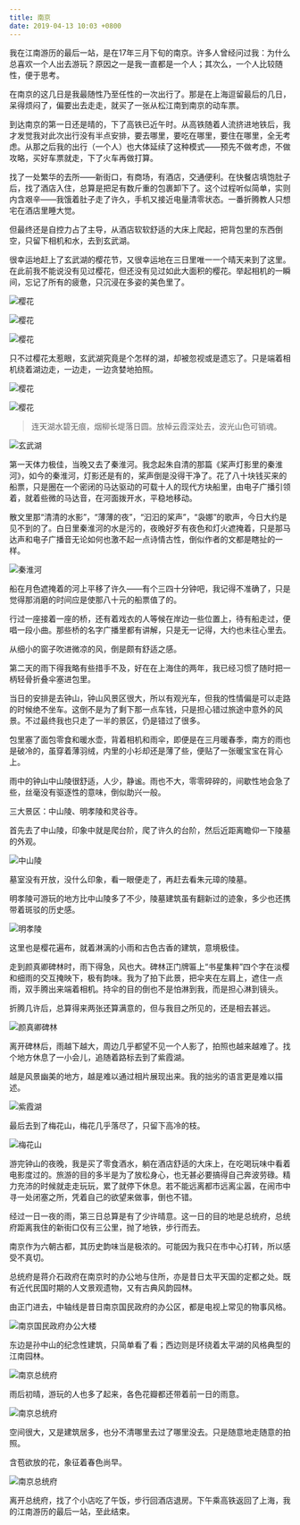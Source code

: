 ```yaml
---
title: 南京
date: 2019-04-13 10:03 +0800
---
```


我在江南游历的最后一站，是在17年三月下旬的南京。许多人曾经问过我：为什么总喜欢一个人出去游玩？原因之一是我一直都是一个人；其次么，一个人比较随性，便于思考。

<!--more-->

在南京的这几日是我最随性乃至任性的一次出行了。那是在上海逗留最后的几日，呆得烦闷了，偏要出去走走，就买了一张从松江南到南京的动车票。

到达南京的第一日还是晴的，下了高铁已近午时。从高铁随着人流挤进地铁后，我才发觉我对此次出行没有半点安排，要去哪里，要吃在哪里，要住在哪里，全无考虑。从那之后我的出行（一个人）也大体延续了这种模式——预先不做考虑，不做攻略，买好车票就走，下了火车再做打算。

找了一处繁华的去所——新街口，有商场，有酒店，交通便利。在快餐店填饱肚子后，找了酒店入住，总算是把足有数斤重的包裹卸下了。这个过程听似简单，实则内含艰辛——我饿着肚子走了许久，手机又接近电量清零状态。一番折腾教人只想宅在酒店里睡大觉。

但最终还是自控力占了主导，从酒店软软舒适的大床上爬起，把背包里的东西倒空，只留下相机和水，去到玄武湖。

很幸运地赶上了玄武湖的樱花节，又很幸运地在三日里唯一一个晴天来到了这里。在此前我不能说没有见过樱花，但还没有见过如此大面积的樱花。举起相机的一瞬间，忘记了所有的疲惫，只沉浸在多姿的美色里了。

![樱花](/img/nanjing/3.jpg)


![樱花](/img/nanjing/4.jpg)


![樱花](/img/nanjing/5.jpg)

只不过樱花太惹眼，玄武湖究竟是个怎样的湖，却被忽视或是遗忘了。只是端着相机绕着湖边走，一边走，一边贪婪地拍照。


![樱花](/img/nanjing/1.jpg)


![樱花](/img/nanjing/2.jpg)

> 连天湖水碧无痕，烟柳长堤落日圆。放棹云霞深处去，波光山色可销魂。

![玄武湖](/img/nanjing/6.jpg)

第一天体力极佳，当晚又去了秦淮河。我念起朱自清的那篇《桨声灯影里的秦淮河》，如今的秦淮河，灯影还是有的，桨声倒是没得干净了。花了八十块钱买来的船票，只是圈在一个密闭的马达驱动的可载十人的现代方块船里，由电子广播引领着，就着些微的马达音，在河面拨开水，平稳地移动。

散文里那“清清的水影”，“薄薄的夜”，“汩汩的桨声”，“袅娜”的歌声，今日大约是见不到的了。白日里秦淮河的水是污的，夜晚好歹有夜色和灯火遮掩着，只是那马达声和电子广播音无论如何也激不起一点诗情古性，倒似作者的文都是瞎扯的一样。

![秦淮河](/img/nanjing/7.jpg)

船在月色遮掩着的河上平移了许久——有个三四十分钟吧，我记得不准确了，只是觉得那消磨的时间应是使那八十元的船票值了的。

行过一座接着一座的桥，还有着戏衣的人等候在岸边一些位置上，待有船走过，便唱一段小曲。那些桥的名字广播里都有讲解，只是无一记得，大约也未往心里去。

从细小的窗子吹进微凉的风，倒是颇有舒适之感。

第二天的雨下得我略有些措手不及，好在在上海住的两年，我已经习惯了随时把一柄轻骨折叠伞塞进包里。

当日的安排是去钟山，钟山风景区很大，所以有观光车，但我的性情偏是可以走路的时候绝不坐车。这倒不是为了剩下那一点车钱，只是担心错过旅途中意外的风景。不过最终我也只走了一半的景区，仍是错过了很多。

包里塞了面包零食和暖水壶，背着相机和雨伞，即便是在三月暖春季，南方的雨也是破冷的，虽穿着薄羽绒，内里的小衫却还是薄了些，便贴了一张暖宝宝在背心上。

雨中的钟山中山陵很舒适，人少，静谧。雨也不大，零零碎碎的，间歇性地会急了些，丝毫没有驱逐性的意味，倒似助兴一般。

三大景区：中山陵、明孝陵和灵谷寺。

首先去了中山陵，印象中就是爬台阶，爬了许久的台阶，然后近距离瞻仰一下陵墓的外观。

![中山陵](/img/nanjing/8.jpg)

墓室没有开放，没什么印象，看一眼便走了，再赶去看朱元璋的陵墓。

明孝陵可游玩的地方比中山陵多了不少，陵墓建筑虽有翻新过的迹象，多少也还携带着斑驳的历史感。

![明孝陵](/img/nanjing/9.jpg)

这里也是樱花遍布，就着淋漓的小雨和古色古香的建筑，意境极佳。

走到颜真卿碑林时，雨下得急，风也大。碑林正门牌匾上“书星集粹”四个字在淡樱和细雨的交互掩映下，极有韵味。我为了拍下此景，把伞夹在左肩上，遮住一点雨，双手腾出来端着相机。持伞的目的倒也不是怕淋到我，而是担心淋到镜头。

折腾几许后，总算得来两张还算满意的，但与我目之所见的，还是相去甚远。

![颜真卿碑林](/img/nanjing/10.jpg)

离开碑林后，雨越下越大，周边几乎都望不见一个人影了，拍照也越来越难了。找个地方休息了一小会儿，追随着路标去到了紫霞湖。

越是风景幽美的地方，越是难以通过相片展现出来。我的拙劣的语言更是难以描述。

![紫霞湖](/img/nanjing/11.jpg)

最后去到了梅花山，梅花几乎落尽了，只留下高冷的枝。

![梅花山](/img/nanjing/12.jpg)

游完钟山的夜晚，我是买了零食酒水，躺在酒店舒适的大床上，在吃喝玩味中看着电影度过的。旅游的目的多半是为了放松身心，也无甚必要搞得自己奔波劳碌。精力充沛的时候就走走玩玩，累了就停下休息。若不能远离都市远离尘嚣，在闹市中寻一处闭塞之所，凭着自己的欲望来做事，倒也不错。

经过一日一夜的雨，第三日总算是有了少许晴意。这一日的目的地是总统府，总统府距离我住的新街口仅有三公里，抛了地铁，步行而去。

南京作为六朝古都，其历史韵味当是极浓的。可能因为我只在市中心打转，所以感受不真切。

总统府是蒋介石政府在南京时的办公地与住所，亦是昔日太平天国的定都之处。既有近代民国时期的人文景观遗物，又有古典风韵园林。

由正门进去，中轴线是昔日南京国民政府的办公区，都是电视上常见的物事风格。

![南京国民政府办公大楼](/img/nanjing/13.jpg)

东边是孙中山的纪念性建筑，只简单看了看；西边则是环绕着太平湖的风格典型的江南园林。

![南京总统府](/img/nanjing/14.jpg)

雨后初晴，游玩的人也多了起来，各色花瓣都还带着前一日的雨意。

![南京总统府](/img/nanjing/16.jpg)

空间很大，又是建筑居多，也分不清哪里去过了哪里没去。只是随意地走随意的拍照。

含苞欲放的花，象征着春色尚早。

![南京总统府](/img/nanjing/15.jpg)

离开总统府，找了个小店吃了午饭，步行回酒店退房。下午乘高铁返回了上海，我的江南游历的最后一站，至此结束。




